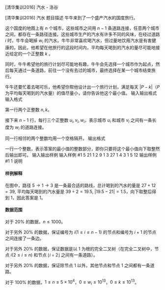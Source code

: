 



[清华集训2016] 汽水 - 洛谷














[清华集训2016] 汽水
题目描述
牛牛来到了一个盛产汽水的国度旅行。

这个国度的地图上有 $n$ 个城市，这些城市之间用 $n−1$ 条道路连接，任意两个城市之间，都存在一条路径连接。这些城市生产的汽水有许多不同的风味，在经过道路 $i$ 时，牛牛会喝掉 $w_i$ 的汽水。牛牛非常喜欢喝汽水，但过量地饮用汽水是有害健康的，因此，他希望在他旅行的这段时间内，平均每天喝到的汽水的量尽可能地接近给定的一个正整数 $k$ 。

同时，牛牛希望他的旅行计划尽可能地有趣，牛牛会先选择一个城市作为起点，然后每天通过一条道路，前往一个没有去过的城市，最终选择在某一个城市结束旅行。

牛牛还要忙着去喝可乐，他希望你帮他设计出一个旅行计划，满足每天 $|P−k|$（$P$ 为平均每天喝到的汽水量）的值尽量小，请你告诉他这个最小值。
输入输出格式
输入格式

第一行两个正整数 $n,k$。

接下来 $n−1$ 行，每行三个正整数 $u_i,v_i,w_i$，表示城市 $u_i$ 和城市 $v_i$ 之间有一条长度为 $w_i$ 的道路连接。

同一行相邻的两个整数均用一个空格隔开。
输出格式

一行一个整数，表示答案的最小值的整数部分，即你只要将这个最小值向下取整然后输出即可。
输入输出样例
输入样例 #1
5 21
1 2 9
1 3 27
1 4 3
1 5 12
输出样例 #1
1
说明
#### 样例解释

在图中，路径 $5\to1\to3$ 是一条最合适的路线，总计喝到的汽水的量是 $27+12=39$, 平均每天喝到的汽水量是 $39÷2=19.5$, $|19.5−21|=1.5$，向下取整后得到 $1$，因此答案是 $1$。

#### 数据范围

对于 $20\%$ 的数据，$n≤1000$。

对于另外 $20\%$ 的数据，保证编号为 $i(1≤i≤n−1)$ 的节点和编号为 $i+1$ 的节点之间连接了一条边。

对于另外 $20\%$ 的数据，保证数据是以 $1$ 为根的完全二叉树（在完全二叉树中，节点 $i(2≤i≤n)$ 和节点 $⌊i÷2⌋$ 之间有一条道路）。

对于另外 $20\%$ 的数据，保证除节点 $1$ 以外，其他节点和节点 $1$ 之间都有一条道路。

对于 $100\%$ 的数据，$1≤n≤5×10^4$，$0≤w_i≤10^{13}$，$0≤k≤10^{13}$。






